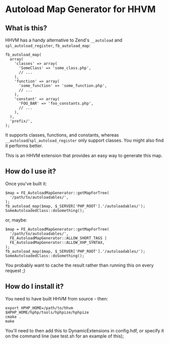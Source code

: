 Autoload Map Generator for HHVM
===============================

What is this?
-------------

HHVM has a handy alternative to Zend's `__autoload` and `spl_autoload_register`,
`fb_autoload_map`:

    fb_autoload_map(
      array(
        'classes' => array(
          'SomeClass' => 'some_class.php',
          // ...
        ),
        'function' => array(
          'some_function' => 'some_function.php',
          // ...
        ),
        'constant' => array(
          'FOO_BAR' => 'foo_constants.php',
          // ...
        ),
      ),
      'prefix/',
    );

It supports classes, functions, and constants, whereas
`__autoload`/`spl_autoload_register` only support classes. You might also
find it performs better.

This is an HHVM extension that provides an easy way to generate this map.

How do I use it?
----------------

Once you've built it:

    $map = FE_AutoloadMapGenerator::getMapForTree(
      '/path/to/autoloadables/',
    );
    fb_autoload_map($map, $_SERVER['PHP_ROOT'].'/autoloadables/');
    SomeAutoloadedClass::doSomething();

or, maybe:

    $map = FE_AutoloadMapGenerator::getMapForTree(
      '/path/to/autoloadables/',
      FE_AutoloadMapGenerator::ALLOW_SHORT_TAGS |
      FE_AutoloadMapGenerator::ALLOW_XHP_SYNTAX,
    );
    fb_autoload_map($map, $_SERVER['PHP_ROOT'].'/autoloadables/');
    SomeAutoloadedClass::doSomething();

You probably want to cache the result rather than running this on every request ;)

How do I install it?
--------------------

You need to have built HHVM from source - then:

    export HPHP_HOME=/path/to/hhvm
    $HPHP_HOME/hphp/tools/hphpize/hphpize
    cmake .
    make

You'll need to then add this to DynamicExtensions in config.hdf, or specify
it on the command line (see test.sh for an example of this);
